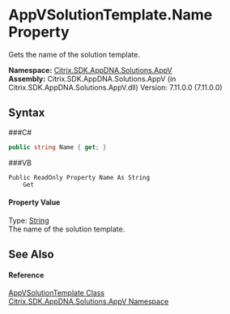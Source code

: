 # AppVSolutionTemplate.Name Property 
 

Gets the name of the solution template.

**Namespace:**&nbsp;<a href="N_Citrix_SDK_AppDNA_Solutions_AppV">Citrix.SDK.AppDNA.Solutions.AppV</a><br />**Assembly:**&nbsp;Citrix.SDK.AppDNA.Solutions.AppV (in Citrix.SDK.AppDNA.Solutions.AppV.dll) Version: 7.11.0.0 (7.11.0.0)

## Syntax

###C#
```csharp
public string Name { get; }
```

###VB
```vbnet
Public ReadOnly Property Name As String
	Get
```


#### Property Value
Type: <a href="http://msdn2.microsoft.com/en-us/library/s1wwdcbf" target="_blank">String</a><br />The name of the solution template.

## See Also


#### Reference
<a href="T_Citrix_SDK_AppDNA_Solutions_AppV_AppVSolutionTemplate">AppVSolutionTemplate Class</a><br /><a href="N_Citrix_SDK_AppDNA_Solutions_AppV">Citrix.SDK.AppDNA.Solutions.AppV Namespace</a><br />